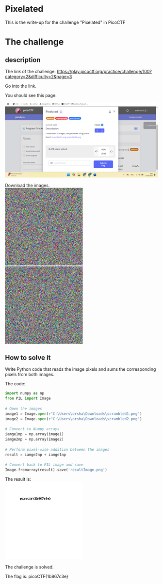 # Pixelated 
This is the write-up for the challenge "Pixelated" in PicoCTF

# The challenge
## description
The link of the challenge: https://play.picoctf.org/practice/challenge/100?category=2&difficulty=2&page=3

Go into the link.

You should see this page:

![challenge](./img/challenge1.png) 
 
Download the images. <br>
![scrambled1](./img/scrambled1.png)   ![scrambled2](./img/scrambled2.png) 
 

## How to solve it
Write Python code that reads the image pixels and sums the corresponding pixels from both images.

The code:
```python
import numpy as np
from PIL import Image

# Open the images
image1 = Image.open(r"C:\Users\orsha\Downloads\scrambled1.png")
image2 = Image.open(r"C:\Users\orsha\Downloads\scrambled2.png")

# Convert to Numpy arrays
iamge1np = np.array(image1)
iamge2np = np.array(image2)

# Perform pixel-wise addition between the images
result = iamge2np + iamge1np

# Convert back to PIL image and save
Image.fromarray(result).save('resultImage.png')
```

The result is: <br>
![result](./img/result.png) 
 
The challenge is solved.

The flag is: picoCTF{1b867c3e}



